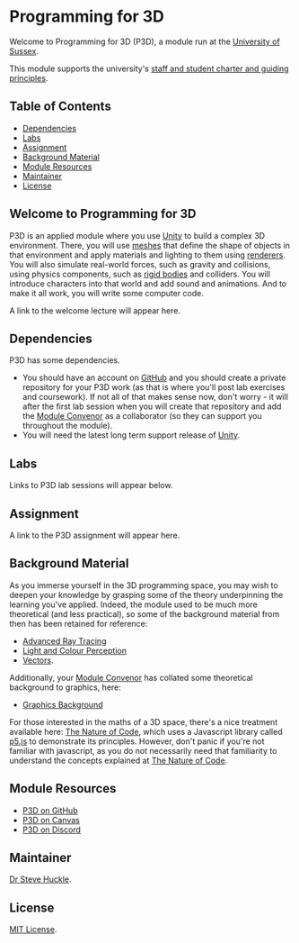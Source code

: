 # Programming for 3D

Welcome to Programming for 3D (P3D), a module run at the [University of Sussex](https://www.sussex.ac.uk/).

This module supports the university's [staff and student charter and guiding principles](/docs/staffStudentCharter.pdf).

## Table of Contents

- [Dependencies](#dependencies)
- [Labs](#labs)
- [Assignment](#assignment)
- [Background Material](#background-material)
- [Module Resources](#module-resources)
- [Maintainer](#maintainer)
- [License](#license)

## Welcome to Programming for 3D

P3D is an applied module where you use [Unity](https://unity.com/) to build a complex 3D environment. There, you will use [meshes](https://en.wikipedia.org/wiki/Polygon_mesh) that define the shape of objects in that environment and apply materials and lighting to them using [renderers](https://en.wikipedia.org/wiki/Rendering_(computer_graphics)). You will also simulate real-world forces, such as gravity and collisions, using physics components, such as [rigid bodies](https://en.wikipedia.org/wiki/Rigid_body) and colliders. You will introduce characters into that world and add sound and animations. And to make it all work, you will write some computer code.

A link to the welcome lecture will appear here.

## Dependencies

P3D has some dependencies.

- You should have an account on [GitHub](https://github.com/) and you should create a private repository for your P3D work (as that is where you'll post lab exercises and coursework). If not all of that makes sense now, don't worry - it will after the first lab session when you will create that repository and add the [Module Convenor](#maintainer) as a collaborator (so they can support you throughout the module).
- You will need the latest long term support release of [Unity](https://unity3d.com/unity/qa/lts-releases).

## Labs

Links to P3D lab sessions will appear below.

## Assignment

A link to the P3D assignment will appear here.

## Background Material

As you immerse yourself in the 3D programming space, you may wish to deepen your knowledge by grasping some of the theory underpinning the learning you've applied. Indeed, the module used to be much more theoretical (and less practical), so some of the background material from then has been retained for reference:

- [Advanced Ray Tracing](./docs/advancedRayTracing.pdf)
- [Light and Colour Perception](./docs/lightAndColourPerception.pdf)
- [Vectors](./docs/vectors.pdf).

Additionally, your [Module Convenor](#maintainer) has collated some theoretical background to graphics, here:

- [Graphics Background](./docs/graphicsBackground.md)

For those interested in the maths of a 3D space, there's a nice treatment available here: [The Nature of Code](https://natureofcode.com/), which uses a Javascript library called [p5.js](https://p5js.org/) to demonstrate its principles. However, don't panic if you're not familiar with javascript, as you do not necessarily need that familiarity to understand the concepts explained at [The Nature of Code](https://natureofcode.com/).

## Module Resources

- [P3D on GitHub](https://github.com/glowkeeper/P3D)
- [P3D on Canvas](https://canvas.sussex.ac.uk/courses/23340)
- [P3D on Discord](https://discord.com/invite/PutHQRGkPA)

## Maintainer

[Dr Steve Huckle](https://glowkeeper.github.io/).

## License

[MIT License](LICENSE).
